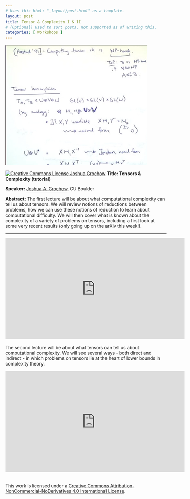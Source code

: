 ```yaml
---
# Uses this html: "_layout/post.html" as a template.
layout: post 
title: Tensor & Complexity I & II
# (Optional) Used to sort posts, not supported as of writing this.
categories: [ Workshops ]
---
```


![Tensors and Operators](/uploads/images/Grochow.jpg)


<a rel="license" href="http://creativecommons.org/licenses/by-nc-nd/4.0/" target="_blank">
<img alt="Creative Commons License" style="border-width:0" src="https://i.creativecommons.org/l/by-nc-nd/4.0/88x31.png" />
Joshua Grochow</a>


<a name="Grochow" />
<b>Title: Tensors &amp; Complexity (tutorial)</b>

**Speaker:** <a href="https://www.cs.colorado.edu/~jgrochow/" target="_blank">Joshua A. Grochow</a>, CU Boulder

**Abstract:** The first lecture will be about what computational complexity can tell us about tensors. We will review notions of reductions between problems, how we can use these notions of reduction to learn about computational difficulty. We will then cover what is known about the complexity of a variety of problems on tensors, including a first look at some very recent results (only going up on the arXiv this week!). 

---

<iframe width="560" height="315" src="https://www.youtube.com/embed/Gp_QDMXAQtc?si=bLtKHIvMyfyKcRVK" title="YouTube video player" frameborder="0" allow="accelerometer; autoplay; clipboard-write; encrypted-media; gyroscope; picture-in-picture; web-share" referrerpolicy="strict-origin-when-cross-origin" allowfullscreen></iframe>


The second lecture will be about what tensors can tell us about computational complexity. We will see several ways - both direct and indirect - in which problems on tensors lie at the heart of lower bounds in complexity theory.

<iframe width="560" height="315" src="https://www.youtube.com/embed/V2lTOaTkz0g?si=DVTYN7seYpTqyW7J" title="YouTube video player" frameborder="0" allow="accelerometer; autoplay; clipboard-write; encrypted-media; gyroscope; picture-in-picture; web-share" referrerpolicy="strict-origin-when-cross-origin" allowfullscreen></iframe>


<br />This work is licensed under a <a rel="license" href="http://creativecommons.org/licenses/by-nc-nd/4.0/" target="_blank">Creative Commons Attribution-NonCommercial-NoDerivatives 4.0 International License</a>.
